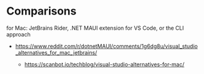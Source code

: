 # Comparisons

for Mac: JetBrains Rider, .NET MAUI extension for VS Code, or the CLI approach

*   https://www.reddit.com/r/dotnetMAUI/comments/1g6dg8u/visual_studio_alternatives_for_mac_jetbrains/

    *   https://scanbot.io/techblog/visual-studio-alternatives-for-mac/

    